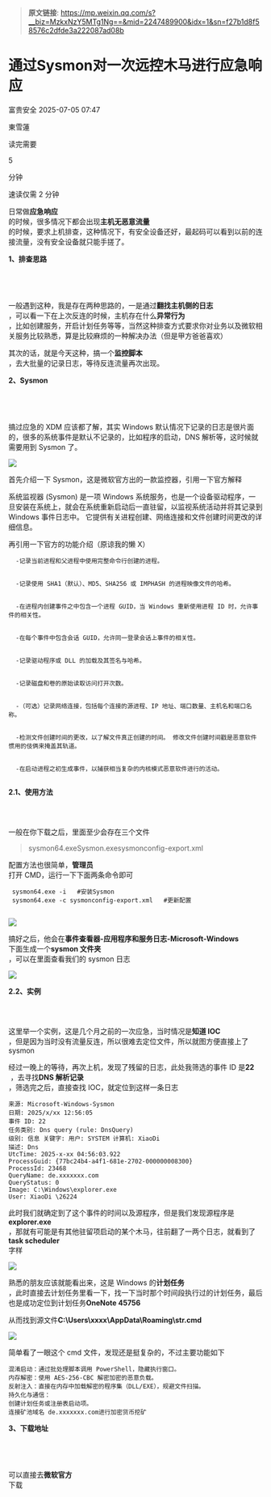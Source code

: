 > **原文链接**: https://mp.weixin.qq.com/s?__biz=MzkxNzY5MTg1Ng==&mid=2247489900&idx=1&sn=f27b1d8f58576c2dfde3a222087ad08b

#  通过Sysmon对一次远控木马进行应急响应  
 富贵安全   2025-07-05 07:47  
  
東雪蓮  
  
读完需要  
  
5  
  
分钟  
  
速读仅需 2 分钟  
  
日常做**应急响应**  
的时候，很多情况下都会出现**主机无恶意流量**  
的时候，要求上机排查，这种情况下，有安全设备还好，最起码可以看到以前的连接流量，没有安全设备就只能手搓了。  
  
**1、排查思路**  
##      
  
一般遇到这种，我是存在两种思路的，一是通过**翻找主机侧的日志**  
，可以看一下在上次反连的时候，主机存在什么**异常行为**  
，比如创建服务，开启计划任务等等，当然这种排查方式要求你对业务以及微软相关服务比较熟悉，算是比较麻烦的一种解决办法（但是甲方爸爸喜欢）  
  
其次的话，就是今天这种，搞一个**监控脚本**  
，去大批量的记录日志，等待反连流量再次出现。  
  
**2、Sysmon**  
##      
  
搞过应急的 XDM 应该都了解，其实 Windows 默认情况下记录的日志是很片面的，很多的系统事件是默认不记录的，比如程序的启动，DNS 解析等，这时候就需要用到 Sysmon 了。  
  
![](https://mmbiz.qpic.cn/mmbiz_png/ItX7ia6TFkJl8cm5Otbm98AlpwQRYXdwSvW581IAria9lL9YCVxG6oA3vQ3mHUNOM0hxkc9Bibx72tic7icFRibdCAicQ/640?wx_fmt=png&from=appmsg "")  
  
首先介绍一下 Sysmon，这是微软官方出的一款监控器，引用一下官方解释  
  
系统监视器 (Sysmon) 是一项 Windows 系统服务，也是一个设备驱动程序，一旦安装在系统上，就会在系统重新启动后一直驻留，以监视系统活动并将其记录到 Windows 事件日志中。 它提供有关进程创建、网络连接和文件创建时间更改的详细信息。  
  
再引用一下官方的功能介绍（原谅我的懒 X）  

```
  -记录当前进程和父进程中使用完整命令行创建的进程。


  -记录使用 SHA1（默认）、MD5、SHA256 或 IMPHASH 的进程映像文件的哈希。


  -在进程内创建事件之中包含一个进程 GUID，当 Windows 重新使用进程 ID 时，允许事件的相关性。


  -在每个事件中包含会话 GUID，允许同一登录会话上事件的相关性。


  -记录驱动程序或 DLL 的加载及其签名与哈希。


  -记录磁盘和卷的原始读取访问打开次数。


  -（可选）记录网络连接，包括每个连接的源进程、IP 地址、端口数量、主机名和端口名称。


  -检测文件创建时间的更改，以了解文件真正创建的时间。 修改文件创建时间戳是恶意软件惯用的伎俩来掩盖其轨道。


  -在启动进程之初生成事件，以捕获相当复杂的内核模式恶意软件进行的活动。


```

  
**2.1、使用方法**  
###      
  
一般在你下载之后，里面至少会存在三个文件  
> sysmon64.exeSysmon.exesysmonconfig-export.xml  
  
  
配置方法也很简单，**管理员**  
打开 CMD，运行一下下面两条命令即可  

```
 sysmon64.exe -i   #安装Sysmon
 sysmon64.exe -c sysmonconfig-export.xml   #更新配置


```

  
![](https://mmbiz.qpic.cn/mmbiz_png/ItX7ia6TFkJl8cm5Otbm98AlpwQRYXdwSwn1LNA3PQthY1AVx41HibnPskK428pDZdVvMEWK27qtf1iasSrdHfepg/640?wx_fmt=png&from=appmsg "")  
  
搞好之后，他会在**事件查看器-应用程序和服务日志-Microsoft-Windows**  
下面生成一个**sysmon 文件夹**  
，可以在里面查看我们的 sysmon 日志  
  
![](https://mmbiz.qpic.cn/mmbiz_png/ItX7ia6TFkJl8cm5Otbm98AlpwQRYXdwSYa9dcY9RqQ5vLjVPrRjiaiaBANziaVSgX2jQROKnbBMuu7oHIKkPsQeyw/640?wx_fmt=png&from=appmsg "")  
  
**2.2、实例**  
###      
  
这里举一个实例，这是几个月之前的一次应急，当时情况是**知道 IOC**  
，但是因为当时没有流量反连，所以很难去定位文件，所以就图方便直接上了 sysmon  
  
经过一晚上的等待，再次上机，发现了残留的日志，此处我筛选的事件 ID 是**22**  
 ，去寻找**DNS 解析记录**  
，筛选完之后，直接查找 IOC，就定位到这样一条日志  

```
来源: Microsoft-Windows-Sysmon 
日期: 2025/x/xx 12:56:05 
事件 ID: 22 
任务类别: Dns query (rule: DnsQuery) 
级别: 信息 关键字: 用户: SYSTEM 计算机: XiaoDi 
描述: Dns 
UtcTime: 2025-x-xx 04:56:03.922 
ProcessGuid: {77bc24b4-a4f1-681e-2702-000000008300} 
ProcessId: 23468 
QueryName: de.xxxxxxx.com 
QueryStatus: 0 
Image: C:\Windows\explorer.exe 
User: XiaoDi \26224 
```

  
此时我们就确定到了这个事件的时间以及源程序，但是我们发现源程序是**explorer.exe**  
，那就有可能是有其他驻留项启动的某个木马，往前翻了一两个日志，就看到了**task scheduler**  
字样  
  
![](https://mmbiz.qpic.cn/mmbiz_png/ItX7ia6TFkJl8cm5Otbm98AlpwQRYXdwSpeUFuJGugfKtX3xSzU0gHOUBXVpVPrvhAO1WHaLvKMYAnibbhvqibxwQ/640?wx_fmt=png&from=appmsg "")  
  
熟悉的朋友应该就能看出来，这是 Windows 的**计划任务**  
，此时直接去计划任务里看一下，找一下当时那个时间段执行过的计划任务，最后也是成功定位到计划任务**OneNote 45756**  
  
从而找到源文件**C:\Users\xxxx\AppData\Roaming\str.cmd**  
  
![](https://mmbiz.qpic.cn/mmbiz_png/ItX7ia6TFkJl8cm5Otbm98AlpwQRYXdwSxSnPuAMtVYRI27BicJcGHrPJzOfxOPK0pmbXJEImPOZrfeo2tgWJFhQ/640?wx_fmt=png&from=appmsg "")  
  
简单看了一眼这个 cmd 文件，发现还是挺复杂的，不过主要功能如下   

```
混淆启动：通过批处理脚本调用 PowerShell，隐藏执行窗口。
内存解密：使用 AES-256-CBC 解密加密的恶意负载。
反射注入：直接在内存中加载解密的程序集（DLL/EXE），规避文件扫描。
持久化与通信：
创建计划任务或注册表启动项。
连接矿池域名 de.xxxxxxx.com进行加密货币挖矿
```

  
**3、下载地址**  
##      
  
可以直接去**微软官方**  
下载  
  

